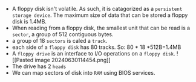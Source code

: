 - A floppy disk isn't volatile. As such, it is catagorized as a `persistent storage device`. The maximum size of data that can be stored a floppy disk is 1.4MB.
- When reading from a floppy disk, the smallest unit that can be read is a `sector`, a group of 512 contiguous bytes.
- a group of 18 `sectors` is caled a `track`.
- each side of a `floppy disk` has 80 tracks. So: 80 * 18 *512B=1.4MB
- A `floppy drive` is an interface to I/O operations on a `floppy disk`.
 ![[Pasted image 20240630114454.png]]
 - The drive has 2 `heads`  
 - We can map sectors of disk into `RAM` using BIOS services.


